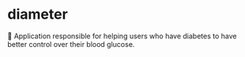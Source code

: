 # diameter
📝 Application responsible for helping users who have diabetes to have better control over their blood glucose.

